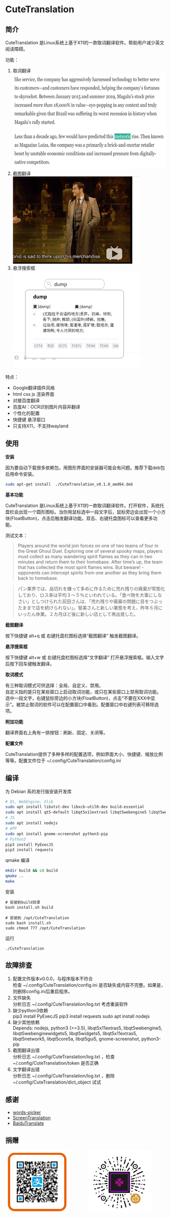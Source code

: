 # CuteTranslation
## 简介
CuteTranslation 是Linux系统上基于X11的一款取词翻译软件。帮助用户减少英文阅读障碍。

功能：  
1. 取词翻译   
	<img src="pic/demo1.gif" width="600" height="300">  
2. 截图翻译  
	<img src="pic/demo2.gif" width="400" height="274">
3. 悬浮搜索框  
	<img src="pic/demo3.png" width="400" height="305">

特点：
+ Google翻译插件风格
+ html css js 渲染界面
+ 对接百度翻译
+ 百度AI：OCR识别图片内容并翻译
+ 个性化的配置
+ 快捷键 悬浮窗口
+ 只支持X11，不支持wayland

## 使用
**安装**

因为要自动下载很多依赖包，用图形界面的安装器可能会有问题。推荐下载deb包后用命令安装。
```bash
sudo apt-get install  ./CuteTranslation_v0.1.0_amd64.deb
```

**基本功能**

CuteTranslation 是Linux系统上基于X11的一款取词翻译软件。打开软件，系统托盘栏会出现一个圆形图标。当你用鼠标选中一段文字后，鼠标旁边会出现一个小方块(FloatButton)，点击后触发翻译功能。双击、右键托盘图标可以查看更多功能。

测试文本：  

>Players around the world join forces on one of two teams of four in the Great Ghoul Duel. Exploring one of several spooky maps, players must collect as many wandering spirit flames as they can in two minutes and return them to their homebase. After time’s up, the team that has collected the most spirit flames wins. But beware! - opponents can intercept spirits from one another as they bring them back to homebase.

>パン業界では、品切れを嫌って多めに作るために売れ残りの廃棄が常態化しており、ロス率は平均３～５％といわれている。「食べ物を大事にしなさい」としつけられた前田さんは、「売れ残りや廃棄の問題に目をつぶったままで店を続けられない」。智美さんと新しい業態を考え、昨年６月にいったん休業。２カ月ほど後に新しい店として再出発した。

**截图翻译**

按下快捷键 alt+q 或 右键托盘栏图标选择“截图翻译” 触发截图翻译。

**悬浮搜索框**  

按下快捷键 alt+w 或 右键托盘栏图标选择“文字翻译” 打开悬浮搜索框。输入文字后按下回车键触发翻译。

**取词模式**  

有三种取词模式可供选择：全局、自定义、禁用。  
自定义指的是只在某些窗口上启动取词功能，或只在某些窗口上禁用取词功能。
选中一段文字，右键鼠标旁边的小方块(FloatButton)，点击“不要在XXX中显示”。被禁止取词的软件可以在配置窗口中看到。配置窗口中右键列表可移除选项。

**附加功能** 

翻译界面右上角有一排按钮：刷新、固定、关闭等。

**配置文件**

CuteTranslation提供了多种多样的配置选项，例如界面大小、快捷键、缩放比例等等。配置文件位于 ~/.config/CuteTranslation/config.ini 

## 编译
为 Debian 系的发行版安装开发库
```bash
# Qt, WebEngine, Xlib
sudo apt install libxtst-dev libxcb-util0-dev build-essential
sudo apt install qt5-default libqt5x11extras5 libqt5webengine5 libqt5webenginewidgets5 qtwebengine5-dev libqt5x11extras5-dev
# JS
sudo apt install nodejs
# APP
sudo apt install gnome-screenshot python3-pip
# Python3
pip3 install PyExecJS
pip3 install requests
```
qmake 编译
```bash
mkdir build && cd build
qmake ..
make
```
安装
```
# 安装到build目录
bash install.sh build

# 安装到 /opt/CuteTranslation
sudo bash install.sh
sudo chmod 777 /opt/CuteTranslation
```
运行
```
./CuteTranslation
```

## 故障排查
1. 配置文件版本v0.0.0，与程序版本不符合  
    检查 ~/.config/CuteTranslation/config.ini 是否缺失或内容不完整。如果是，则删除config.ini后重启程序。
2. 文件缺失  
    分析日志 ~/.config/CuteTranslation/log.txt  考虑重装软件
3. 缺少python3依赖  
    pip3 install PyExecJS
    pip3 install requests
    sudo apt install nodejs
4. 缺少其他依赖  
    Depends: nodejs, python3 (>=3.5), libqt5x11extras5, libqt5webengine5, 
    libqt5webenginewidgets5, libqt5widgets5, libqt5x11extras5, libqt5network5, 
    libqt5core5a, libqt5gui5, gnome-screenshot, python3-pip
5. 截图翻译出错  
    分析日志 ~/.config/CuteTranslation/log.txt ，检查 ~/.config/CuteTranslation/token 是否正确
6. 文字翻译出错  
    分析日志 ~/.config/CuteTranslation/log.txt ，删除 ~/.config/CuteTranslation/dict_object 试试

## 感谢
+ [words-picker](https://github.com/ziqiangxu/words-picker)
+ [ScreenTranslation](https://github.com/ziqiangxu/words-picker)
+ [BaiduTranslate](https://github.com/ZCY01/BaiduTranslate)

## 捐赠
<img src="pic/alipay.png" width="200" height="200"><img src="pic/wechat.png" width="200" height="200" style="margin-left:60px">
